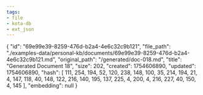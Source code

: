 ```yaml
---
tags:
- file
- kota-db
- ext_json
---
```

{
  "id": "69e99e39-8259-476d-b2a4-4e6c32c9b121",
  "file_path": "./examples-data/personal-kb/documents/69e99e39-8259-476d-b2a4-4e6c32c9b121.md",
  "original_path": "/generated/doc-018.md",
  "title": "Generated Document 18",
  "size": 202,
  "created": 1754606890,
  "updated": 1754606890,
  "hash": [
    111,
    254,
    194,
    52,
    120,
    238,
    148,
    100,
    35,
    214,
    194,
    21,
    4,
    147,
    118,
    40,
    148,
    122,
    216,
    140,
    195,
    137,
    225,
    4,
    200,
    4,
    216,
    227,
    40,
    150,
    4,
    145
  ],
  "embedding": null
}